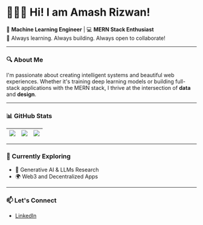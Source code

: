 # 👨🏻‍💻 Hi! I am Amash Rizwan! 

🎯 **Machine Learning Engineer** | 💻 **MERN Stack Enthusiast**  
🚀 Always learning. Always building. Always open to collaborate!

---

### 🔍 About Me

I'm passionate about creating intelligent systems and beautiful web experiences. Whether it's training deep learning models or building full-stack applications with the MERN stack, I thrive at the intersection of **data** and **design**.  

---

### 📊 GitHub Stats

| ![](https://github-profile-summary-cards.vercel.app/api/cards/stats?username=mithi&theme=dracula) | ![](https://github-profile-summary-cards.vercel.app/api/cards/repos-per-language?username=mithi&theme=dracula) | ![](https://github-profile-summary-cards.vercel.app/api/cards/most-commit-language?username=amash7&theme=dracula) |
|---|---|---|

---

### 🌱 Currently Exploring
- 🧠 Generative AI & LLMs Research
- 🌍 Web3 and Decentralized Apps  

---

### 📫 Let's Connect  
- [LinkedIn](https://www.linkedin.com/in/amashrizwan)  

